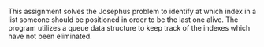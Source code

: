 This assignment solves the Josephus problem to identify at which index in a list someone should be positioned in order to be the last one alive.
The program utilizes a queue data structure to keep track of the indexes which have not been eliminated.
